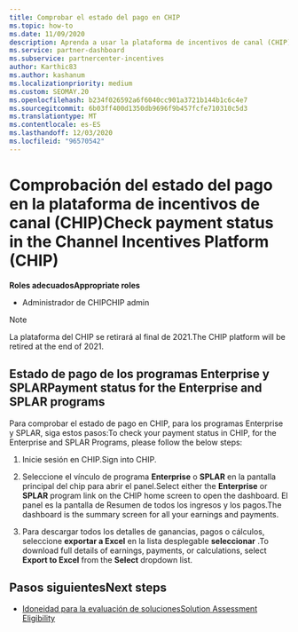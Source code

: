 ```yaml
---
title: Comprobar el estado del pago en CHIP
ms.topic: how-to
ms.date: 11/09/2020
description: Aprenda a usar la plataforma de incentivos de canal (CHIP) para comprobar el estado del pago. Tenga en cuenta que el CHIP se retirará al final de 2021.
ms.service: partner-dashboard
ms.subservice: partnercenter-incentives
author: Karthic83
ms.author: kashanum
ms.localizationpriority: medium
ms.custom: SEOMAY.20
ms.openlocfilehash: b234f026592a6f6040cc901a3721b144b1c6c4e7
ms.sourcegitcommit: 6b03ff400d1350db9696f9b457fcfe710310c5d3
ms.translationtype: MT
ms.contentlocale: es-ES
ms.lasthandoff: 12/03/2020
ms.locfileid: "96570542"
---
```

# <a name="check-payment-status-in-the-channel-incentives-platform-chip"></a><span data-ttu-id="18d08-104">Comprobación del estado del pago en la plataforma de incentivos de canal (CHIP)</span><span class="sxs-lookup"><span data-stu-id="18d08-104">Check payment status in the Channel Incentives Platform (CHIP)</span></span>

<span data-ttu-id="18d08-105">**Roles adecuados**</span><span class="sxs-lookup"><span data-stu-id="18d08-105">**Appropriate roles**</span></span>

- <span data-ttu-id="18d08-106">Administrador de CHIP</span><span class="sxs-lookup"><span data-stu-id="18d08-106">CHIP admin</span></span>

>[!NOTE]
><span data-ttu-id="18d08-107">La plataforma del CHIP se retirará al final de 2021.</span><span class="sxs-lookup"><span data-stu-id="18d08-107">The CHIP platform will be retired at the end of 2021.</span></span>

## <a name="payment-status-for-the-enterprise-and-splar-programs"></a><span data-ttu-id="18d08-108">Estado de pago de los programas Enterprise y SPLAR</span><span class="sxs-lookup"><span data-stu-id="18d08-108">Payment status for the Enterprise and SPLAR programs</span></span>

<span data-ttu-id="18d08-109">Para comprobar el estado de pago en CHIP, para los programas Enterprise y SPLAR, siga estos pasos:</span><span class="sxs-lookup"><span data-stu-id="18d08-109">To check your payment status in CHIP, for the Enterprise and SPLAR Programs, please follow the below steps:</span></span>

1. <span data-ttu-id="18d08-110">Inicie sesión en CHIP.</span><span class="sxs-lookup"><span data-stu-id="18d08-110">Sign into CHIP.</span></span>
 
1. <span data-ttu-id="18d08-111">Seleccione el vínculo de programa **Enterprise** o **SPLAR** en la pantalla principal del chip para abrir el panel.</span><span class="sxs-lookup"><span data-stu-id="18d08-111">Select either the **Enterprise** or **SPLAR** program link on the CHIP home screen to open the dashboard.</span></span> <span data-ttu-id="18d08-112">El panel es la pantalla de Resumen de todos los ingresos y los pagos.</span><span class="sxs-lookup"><span data-stu-id="18d08-112">The dashboard is the summary screen for all your earnings and payments.</span></span>
 
1. <span data-ttu-id="18d08-113">Para descargar todos los detalles de ganancias, pagos o cálculos, seleccione  **exportar a Excel** en la lista desplegable **seleccionar** .</span><span class="sxs-lookup"><span data-stu-id="18d08-113">To download full details of earnings, payments, or calculations, select  **Export to Excel** from the **Select** dropdown list.</span></span>

## <a name="next-steps"></a><span data-ttu-id="18d08-114">Pasos siguientes</span><span class="sxs-lookup"><span data-stu-id="18d08-114">Next steps</span></span>

- [<span data-ttu-id="18d08-115">Idoneidad para la evaluación de soluciones</span><span class="sxs-lookup"><span data-stu-id="18d08-115">Solution Assessment Eligibility</span></span>](chip-solution-assessment.md) 
